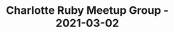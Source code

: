 ---
layout: post
title: Charlotte Ruby Meetup Group - 2021-03-02
datetime: '2021-03-02T19:00:00-05:00'
name: Charlotte Ruby Meetup Group
external_url: https://www.meetup.com/charlotte-rb/events/276016960/
online_event: true
year_month: 2021-03
---